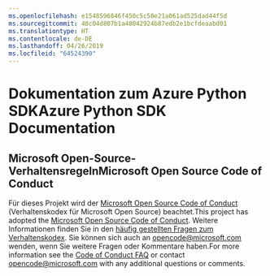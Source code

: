 ```yaml
---
ms.openlocfilehash: e1548596846f450c5c50e21a061ad525dad44f5d
ms.sourcegitcommit: 48c04d807b1a48042924b87edb2e1bcfdeaabd01
ms.translationtype: HT
ms.contentlocale: de-DE
ms.lasthandoff: 04/26/2019
ms.locfileid: "64524390"
---
```

# <a name="azure-python-sdk-documentation"></a><span data-ttu-id="e9612-101">Dokumentation zum Azure Python SDK</span><span class="sxs-lookup"><span data-stu-id="e9612-101">Azure Python SDK Documentation</span></span>

## <a name="microsoft-open-source-code-of-conduct"></a><span data-ttu-id="e9612-102">Microsoft Open-Source-Verhaltensregeln</span><span class="sxs-lookup"><span data-stu-id="e9612-102">Microsoft Open Source Code of Conduct</span></span>
<span data-ttu-id="e9612-103">Für dieses Projekt wird der [Microsoft Open Source Code of Conduct](https://opensource.microsoft.com/codeofconduct/) (Verhaltenskodex für Microsoft Open Source) beachtet.</span><span class="sxs-lookup"><span data-stu-id="e9612-103">This project has adopted the [Microsoft Open Source Code of Conduct](https://opensource.microsoft.com/codeofconduct/).</span></span>
<span data-ttu-id="e9612-104">Weitere Informationen finden Sie in den [häufig gestellten Fragen zum Verhaltenskodex](https://opensource.microsoft.com/codeofconduct/faq/). Sie können sich auch an [opencode@microsoft.com](mailto:opencode@microsoft.com) wenden, wenn Sie weitere Fragen oder Kommentare haben.</span><span class="sxs-lookup"><span data-stu-id="e9612-104">For more information see the [Code of Conduct FAQ](https://opensource.microsoft.com/codeofconduct/faq/) or contact [opencode@microsoft.com](mailto:opencode@microsoft.com) with any additional questions or comments.</span></span>
